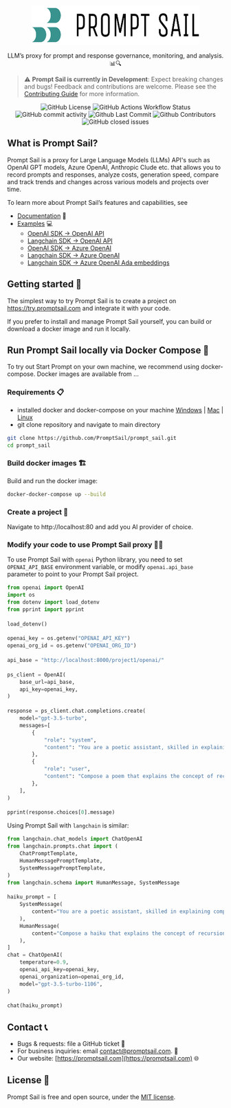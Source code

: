 

<p align="center">
  <p align="center">
    <a href="https://promptsail.com/?utm_source=github&utm_medium=logo" target="_blank">
      <img src="docs/assets/images/Logo-teal_black.png" alt="Prompt Sail" width="390" height="91">
    </a>
  </p>
  <p align="center">
    LLM’s proxy for prompt and response governance, monitoring, and analysis. 📊🔍
  </p>
</p>

> ⚠️ **Prompt Sail is currently in Development**: Expect breaking changes and bugs! Feedback and contributions are welcome. Please see the [Contributing Guide](CONTRIBUTING.md) for more information.

<p align="center">
<!-- ALL-CONTRIBUTORS-BADGE:START - Do not remove or modify this section -->
  <img alt="GitHub License" src="https://img.shields.io/github/license/promptsail/prompt_sail">
<img alt="GitHub Actions Workflow Status" src="https://img.shields.io/github/actions/workflow/status/promptsail/prompt_sail/docker-publish.yml?label=Build%20and%20Publish%20Docker">
<img alt="GitHub commit activity" src="https://img.shields.io/github/commit-activity/m/promptsail/prompt_sail"/>
  <img alt="Github Last Commit" src="https://img.shields.io/github/last-commit/promptsail/prompt_sail"/>
<img alt="Github Contributors" src="https://img.shields.io/github/contributors/promptsail/prompt_sail"/>
  <img alt="GitHub closed issues" src="https://img.shields.io/github/issues-closed/promptsail/prompt_sail"/>

</p>


## What is Prompt Sail? 

Prompt Sail is a proxy for Large Language Models (LLMs) API's such as OpenAI GPT models, Azure OpenAI, Anthropic Clude etc. that allows you to record prompts and responses, analyze costs, generation speed, compare and track trends and changes across various models and projects over time.

To learn more about Prompt Sail’s features and capabilities, see 

* [Documentation](https://promptsail.github.io/prompt_sail/) 📖
* [Examples](https://github.com/PromptSail/prompt_sail/tree/main/examples) 💻
    * [OpenAI SDK -> OpenAI API](/examples/openai_sdk_openai.ipynb)
    * [Langchain SDK -> OpenAI API](/examples/langchain_openai.ipynb)
    * [OpenAI SDK -> Azure OpenAI](/examples/openai_sdk_azure_openai.ipynb)
    * [Langchain SDK -> Azure OpenAI](/examples/langchain_azure_openai.ipynb)
    * [Langchain SDK -> Azure OpenAI Ada embeddings](/examples/langchain_azure_oai_embeddings.ipynb)

<!-- * [API Reference](https://promptsail.github.io/prompt_sail/api/). -->

## Getting started 🚀

The simplest way to try Prompt Sail is to create a project on https://try.promptsail.com and integrate it with 
your code.

If you prefer to install and manage Prompt Sail yourself, you can build or download a docker image and run it locally.

## Run Prompt Sail locally via Docker Compose 🐳

To try out Start Prompt on your own machine, we recommend using docker-compose. Docker images are available from ...

### Requirements 📋

* installed docker and docker-compose on your machine [Windows](https://docs.docker.com/docker-for-windows/install/) | [Mac](https://docs.docker.com/docker-for-mac/install/) | [Linux](https://docs.docker.com/engine/install/ubuntu/)
* git clone repository and navigate to main directory
```bash
git clone https://github.com/PromptSail/prompt_sail.git
cd prompt_sail
```



### Build docker images 🏗️

Build and run the docker image:

```bash
docker-docker-compose up --build
```


### Create a project 📝

Navigate to http://localhost:80 and add you AI provider of choice. 


### Modify your code to use Prompt Sail proxy 👨‍💻

To use Prompt Sail with `openai` Python library, you need to set `OPENAI_API_BASE` environment variable, or
modify `openai.api_base` parameter to point to your Prompt Sail project.

```python
from openai import OpenAI
import os
from dotenv import load_dotenv
from pprint import pprint

load_dotenv()

openai_key = os.getenv("OPENAI_API_KEY")
openai_org_id = os.getenv("OPENAI_ORG_ID")

api_base = "http://localhost:8000/project1/openai/"

ps_client = OpenAI(
    base_url=api_base,
    api_key=openai_key,
)

response = ps_client.chat.completions.create(
    model="gpt-3.5-turbo",
    messages=[
        {
            "role": "system",
            "content": "You are a poetic assistant, skilled in explaining complex programming concepts with creative flair.",
        },
        {
            "role": "user",
            "content": "Compose a poem that explains the concept of recursion in programming.",
        },
    ],
)

pprint(response.choices[0].message)
```

Using Prompt Sail with `langchain` is similar:
```python
from langchain.chat_models import ChatOpenAI
from langchain.prompts.chat import (
    ChatPromptTemplate,
    HumanMessagePromptTemplate,
    SystemMessagePromptTemplate,
)
from langchain.schema import HumanMessage, SystemMessage

haiku_prompt = [
    SystemMessage(
        content="You are a poetic assistant, skilled in explaining complex programming concepts with creative flair.",
    ),
    HumanMessage(
        content="Compose a haiku that explains the concept of recursion in programming.",
    ),
]
chat = ChatOpenAI(
    temperature=0.9,
    openai_api_key=openai_key,
    openai_organization=openai_org_id,
    model="gpt-3.5-turbo-1106",
)

chat(haiku_prompt)
```

## Contact 📞

- Bugs & requests: file a GitHub ticket 🐞
- For business inquiries: email contact@promptsail.com. 📧
- Our website: [https://promptsail.com](https://promptsail.com) 🌐


## License 📜

Prompt Sail is free and open source, under the [MIT license](LICENSE).

